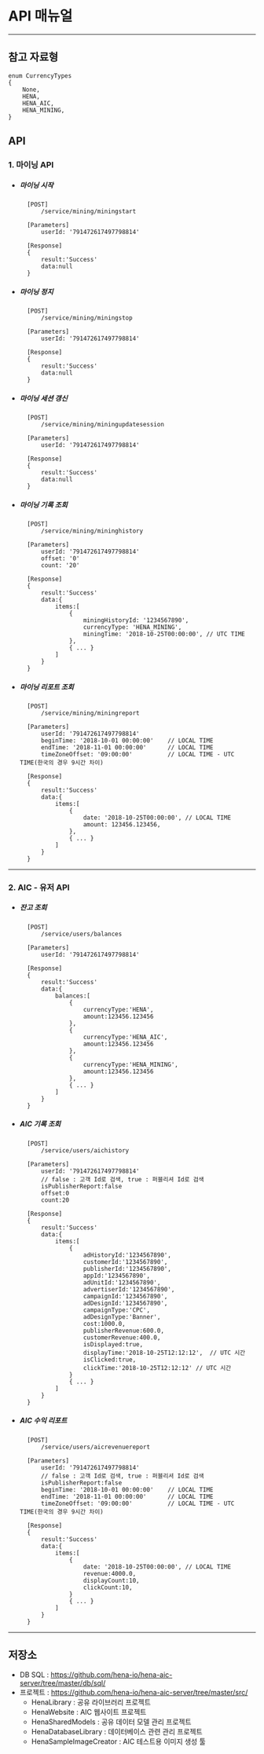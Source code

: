 # API 매뉴얼
----------------------------------------
##  참고 자료형

	enum CurrencyTypes
	{
		None,
		HENA,
		HENA_AIC,
		HENA_MINING,
	}

## API
    

### 1. 마이닝 API 
- ##### 마이닝 시작
        [POST]
            /service/mining/miningstart
        
        [Parameters]
            userId: '791472617497798814'

        [Response]
        {
            result:'Success'
            data:null
        }
   
- ##### 마이닝 정지
        [POST] 
            /service/mining/miningstop
    
        [Parameters]
            userId: '791472617497798814'
        
        [Response]
        {
            result:'Success'
            data:null
        }

- ##### 마이닝 세션 갱신
        [POST] 
            /service/mining/miningupdatesession
    
        [Parameters]
            userId: '791472617497798814'

        [Response]
        {
            result:'Success'
            data:null
        }

- ##### 마이닝 기록 조회
        [POST]
            /service/mining/mininghistory
        
        [Parameters]
            userId: '791472617497798814'
            offset: '0'
            count: '20'

        [Response]
        {
            result:'Success'
            data:{
                items:[
                    {
                        miningHistoryId: '1234567890',
                        currencyType: 'HENA_MINING',
                        miningTime: '2018-10-25T00:00:00', // UTC TIME
                    },
                    { ... }
                ]
            }
        }

- ##### 마이닝 리포트 조회
        [POST]
            /service/mining/miningreport
        
        [Parameters]
            userId: '791472617497798814'
            beginTime: '2018-10-01 00:00:00'    // LOCAL TIME
            endTime: '2018-11-01 00:00:00'      // LOCAL TIME
            timeZoneOffset: '09:00:00'          // LOCAL TIME - UTC TIME(한국의 경우 9시간 차이)

        [Response]
        {
            result:'Success'
            data:{
                items:[
                    {
                        date: '2018-10-25T00:00:00', // LOCAL TIME
                        amount: 123456.123456,
                    },
                    { ... }
                ]
            }
        }   

----------------------------------------
### 2. AIC - 유저 API
- ##### 잔고 조회
        [POST]
            /service/users/balances
        
        [Parameters]
            userId: '791472617497798814'
        
        [Response]
        {
            result:'Success'
            data:{
                balances:[
                    {
                        currencyType:'HENA',
                        amount:123456.123456
                    },
                    {
                        currencyType:'HENA_AIC',
                        amount:123456.123456
                    },
                    {
                        currencyType:'HENA_MINING',
                        amount:123456.123456
                    },
                    { ... }
                ]
            }
        }   
            
   
- ##### AIC 기록 조회
        [POST]
            /service/users/aichistory
        
        [Parameters]
            userId: '791472617497798814'
            // false : 고객 Id로 검색, true : 퍼블리셔 Id로 검색
            isPublisherReport:false 
            offset:0
            count:20
        
        [Response]
        {
            result:'Success'
            data:{
                items:[
                    {
                        adHistoryId:'1234567890',
                        customerId:'1234567890',
                        publisherId:'1234567890',
                        appId:'1234567890',
                        adUnitId:'1234567890',
                        advertiserId:'1234567890',
                        campaignId:'1234567890',
                        adDesignId:'1234567890',
                        campaignType:'CPC',
                        adDesignType:'Banner',
                        cost:1000.0,
                        publisherRevenue:600.0,
                        customerRevenue:400.0,
                        isDisplayed:true,
                        displayTime:'2018-10-25T12:12:12',	// UTC 시간
                        isClicked:true,
                        clickTime:'2018-10-25T12:12:12'	// UTC 시간
                    }
                    { ... }
                ]
            }
        }  

- ##### AIC 수익 리포트
        [POST]
            /service/users/aicrevenuereport
        
        [Parameters]
            userId: '791472617497798814'
            // false : 고객 Id로 검색, true : 퍼블리셔 Id로 검색
            isPublisherReport:false 
            beginTime: '2018-10-01 00:00:00'    // LOCAL TIME
            endTime: '2018-11-01 00:00:00'      // LOCAL TIME
            timeZoneOffset: '09:00:00'          // LOCAL TIME - UTC TIME(한국의 경우 9시간 차이)
        
        [Response]
        {
            result:'Success'
            data:{
                items:[
                    {
                        date: '2018-10-25T00:00:00', // LOCAL TIME
                        revenue:4000.0,
                        displayCount:10,
                        clickCount:10,
                    }
                    { ... }
                ]
            }
        }  

----------------------------------------
## 저장소
   - DB SQL : https://github.com/hena-io/hena-aic-server/tree/master/db/sql/
   - 프로젝트 : https://github.com/hena-io/hena-aic-server/tree/master/src/
        - HenaLibrary : 공유 라이브러리 프로젝트
        - HenaWebsite : AIC 웹사이트 프로젝트
        - HenaSharedModels : 공유 데이터 모델 관리 프로젝트
        - HenaDatabaseLibrary : 데이터베이스 관련 관리 프로젝트
        - HenaSampleImageCreator : AIC 테스트용 이미지 생성 툴
